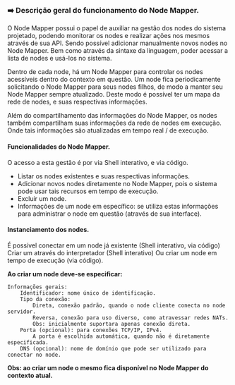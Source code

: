 ### :arrow_right: Descrição geral do funcionamento do Node Mapper.

O Node Mapper possui o papel de auxiliar na gestão dos nodes do sistema projetado, podendo monitorar os nodes e realizar ações nos mesmos através de sua API. Sendo possível adicionar manualmente novos nodes no Node Mapper. Bem como através da sintaxe da linguagem, poder acessar a lista de nodes e usá-los no sistema.

Dentro de cada node, há um Node Mapper para controlar os nodes acessíveis dentro do contexto em questão.
Um node fica periodicamente solicitando o Node Mapper para seus nodes filhos, de modo a manter seu Node Mapper sempre atualizado.
Deste modo é possível ter um mapa da rede de nodes, e suas respectivas informações.

Além do compartilhamento das informações do Node Mapper, os nodes também compartilham suas informações da rede de nodes em execução. Onde tais informações são atualizadas em tempo real / de execução.


#### Funcionalidades do Node Mapper.

O acesso a esta gestão é por via Shell interativo, e via código.

- Listar os nodes existentes e suas respectivas informações.
- Adicionar novos nodes diretamente no Node Mapper, pois o sistema pode usar tais recursos em tempo de execução.
- Excluir um node.
- Informações de um node em específico: se utiliza estas informações para administrar o node em questão (através de sua interface).


#### Instanciamento dos nodes.

É possível conectar em um node já existente (Shell interativo, via código)
Criar um através do interpretador (Shell interativo)
Ou criar um node em tempo de execução (via código).

<b>Ao criar um node deve-se especificar:</b>

```
Informações gerais:
    Identificador: nome único de identificação.
    Tipo da conexão:
        Direta, conexão padrão, quando o node cliente conecta no node servidor.
        Reversa, conexão para uso diverso, como atravessar redes NATs.
        Obs: inicialmente suportara apenas conexão direta.
    Porta (opcional): para conexões TCP/IP, IPv4.
        A porta é escolhida automática, quando não é diretamente especificada.
    DNS (opcional): nome de domínio que pode ser utilizado para conectar no node.
```

<b>Obs: ao criar um node o mesmo fica disponível no Node Mapper do contexto atual.</b>



